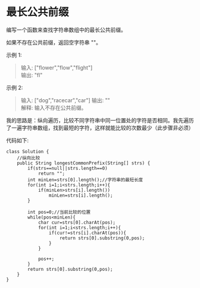 # 最长公共前缀
编写一个函数来查找字符串数组中的最长公共前缀。

如果不存在公共前缀，返回空字符串 ""。

示例 1:

> 输入: ["flower","flow","flight"]  
输出: "fl"  

示例 2:
> 输入: ["dog","racecar","car"] 
输出: ""  
解释: 输入不存在公共前缀。 

我的思路是：纵向遍历，比较不同字符串中同一位置处的字符是否相同。我先遍历了一遍字符串数组，找到最短的字符，这样就能比较的次数最少（此步骤非必须）  

代码如下:  
```
class Solution {
    //纵向比较
    public String longestCommonPrefix(String[] strs) {
        if(strs==null||strs.length==0)
            return "";
        int minLen=strs[0].length();//字符串的最短长度
        for(int i=1;i<strs.length;i++){
            if(minLen>strs[i].length())
                minLen=strs[i].length();
        }
       
        int pos=0;//当前比较的位置
        while(pos<minLen){
            char cur=strs[0].charAt(pos);
            for(int i=1;i<strs.length;i++){
                if(cur!=strs[i].charAt(pos)){
                    return strs[0].substring(0,pos);
                }   
            } 
            
            pos++;
        }
        return strs[0].substring(0,pos);
    }
}
```